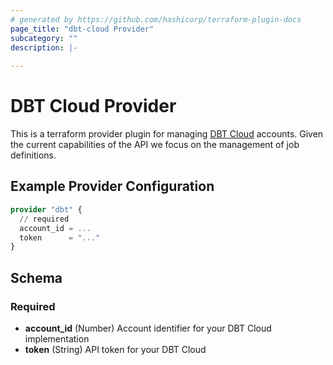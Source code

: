 ```yaml
---
# generated by https://github.com/hashicorp/terraform-plugin-docs
page_title: "dbt-cloud Provider"
subcategory: ""
description: |-
  
---
```


# DBT Cloud Provider

This is a terraform provider plugin for managing [DBT Cloud](https://cloud.getdbt.com/) accounts.
Given the current capabilities of the API we focus on the management of job definitions.

## Example Provider Configuration

```terraform
provider "dbt" {
  // required
  account_id = ...
  token      = "..."
}
```

<!-- schema generated by tfplugindocs -->
## Schema

### Required

- **account_id** (Number) Account identifier for your DBT Cloud implementation
- **token** (String) API token for your DBT Cloud
